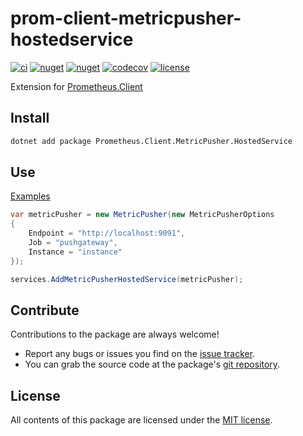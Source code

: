 # prom-client-metricpusher-hostedservice

[![ci](https://img.shields.io/github/actions/workflow/status/prom-client-net/prom-client-metricpusher-hostedservice/ci.yml?branch=main&label=ci&logo=github&style=flat-square)](https://github.com/prom-client-net/prom-client-metricpusher-hostedservice/actions/workflows/ci.yml)
[![nuget](https://img.shields.io/nuget/v/Prometheus.Client.MetricPusher.HostedService?logo=nuget&style=flat-square)](https://www.nuget.org/packages/Prometheus.Client.MetricPusher.HostedService)
[![nuget](https://img.shields.io/nuget/dt/Prometheus.Client.MetricPusher.HostedService?logo=nuget&style=flat-square)](https://www.nuget.org/packages/Prometheus.Client.MetricPusher.HostedService)
[![codecov](https://img.shields.io/codecov/c/github/prom-client-net/prom-client-metricpusher-hostedservice?logo=codecov&style=flat-square)](https://app.codecov.io/gh/prom-client-net/prom-client-metricpusher-hostedservice)
[![license](https://img.shields.io/github/license/prom-client-net/prom-client-metricpusher-hostedservice?style=flat-square)](https://github.com/prom-client-net/prom-client-metricpusher-hostedservice/blob/main/LICENSE)

Extension for [Prometheus.Client](https://github.com/prom-client-net/prom-client)

## Install

```sh
dotnet add package Prometheus.Client.MetricPusher.HostedService
```

## Use

[Examples](https://github.com/prom-client-net/prom-examples)

```c#
var metricPusher = new MetricPusher(new MetricPusherOptions
{
    Endpoint = "http://localhost:9091",
    Job = "pushgateway",
    Instance = "instance"
});
```

```c#
services.AddMetricPusherHostedService(metricPusher);
```

## Contribute

Contributions to the package are always welcome!

* Report any bugs or issues you find on the [issue tracker](https://github.com/prom-client-net/prom-client-metricpusher-hostedservice/issues).
* You can grab the source code at the package's [git repository](https://github.com/prom-client-net/prom-client-metricpusher-hostedservice).

## License

All contents of this package are licensed under the [MIT license](https://opensource.org/licenses/MIT).
